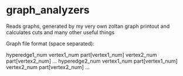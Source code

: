 # graph_analyzers
Reads graphs, generated by my very own zoltan graph printout and calculates cuts and many other useful things

Graph file format (space separated):

hyperedge1_num vertex1_num part[vertex1_num] vertex2_num part[vertex2_num] ...
hyperedge2_num vertex1_num part[vertex1_num] vertex2_num part[vertex2_num] ...
